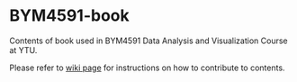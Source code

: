# BYM4591-book
Contents of book used in BYM4591 Data Analysis and Visualization Course at YTU.

Please refer to [wiki page](https://github.com/alperyilmaz/BYM4591-book/wiki) for instructions on how to contribute to contents.
